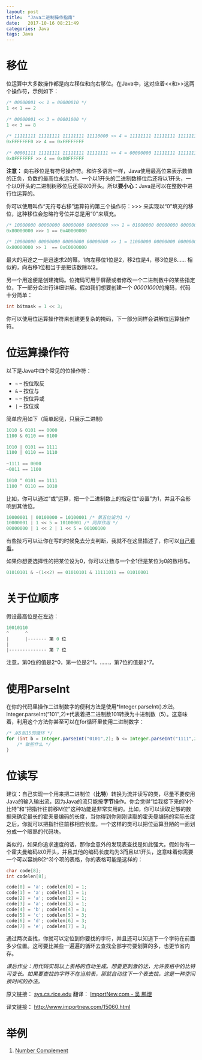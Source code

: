 ```yaml
---
layout: post
title:  "Java二进制操作指南"
date:   2017-10-16 08:21:49
categories: Java
tags: Java
---
```


# 移位

位运算中大多数操作都是向左移位和向右移位。在Java中，这对应着<<和>>这两个操作符，示例如下：

```java
/* 00000001 << 1 = 00000010 */
1 << 1 == 2 
 
/* 00000001 << 3 = 00001000 */
1 << 3 == 8
 
/* 11111111 11111111 11111111 11110000 >> 4 = 11111111 11111111 11111111 11111111 */
0xFFFFFFF0 >> 4 == 0xFFFFFFFF 
 
/* 00001111 11111111 11111111 11111111 >> 4 = 00000000 11111111 11111111 11111111 */
0x0FFFFFFF >> 4 == 0x00FFFFFF
```

**注意：** 向右移位是有符号操作符。和许多语言一样，Java使用最高位来表示数值的正负，负数的最高位永远为1。一个以1开头的二进制数移位后还将以1开头，一个以0开头的二进制树移位后还将以0开头。所以**要小心**：Java是可以在整数中进行位运算的。

你可以使用叫作“无符号右移”运算符的第三个操作符：>>> 来实现以“0”填充的移位，这种移位会忽略符号位并总是用“0”来填充。

```java
/* 10000000 00000000 00000000 00000000 >>> 1 = 01000000 00000000 00000000 00000000 */
0x80000000 >>> 1 == 0x40000000
 
/* 10000000 00000000 00000000 00000000 >> 1 = 11000000 00000000 00000000 00000000 */
0x80000000 >> 1  == 0xC0000000
```

最大的用途之一是迅速求2的幂。1向左移位1位是2，移2位是4，移3位是8…… 相似的，向右移1位相当于是把该数除以2。

另一个用途便是创建掩码。位掩码可用于屏蔽或者修改一个二进制数中的某些指定位，下一部分会进行详细讲解。假如我们想要创建一个
*00001000*的掩码，代码十分简单：

```java
int bitmask = 1 << 3;
```

你可以使用位运算操作符来创建更复杂的掩码，下一部分同样会讲解位运算操作符。

# 位运算操作符

以下是Java中四个常见的位操作符：

- `~` – 按位取反
- `&` – 按位与
- `~` – 按位异或
- `|` – 按位或

简单应用如下（简单起见，只展示二进制）

```java
1010 & 0101 == 0000
1100 & 0110 == 0100
 
1010 | 0101 == 1111
1100 | 0110 == 1110
 
~1111 == 0000
~0011 == 1100
 
1010 ^ 0101 == 1111
1100 ^ 0110 == 1010
```

比如，你可以通过“或”运算，把一个二进制数上的指定位“设置”为1，并且不会影响到其他位。

```java
10000001 | 00100000 = 10100001 /* 第五位设为1 */
10000001 | 1 << 5 = 10100001 /* 同样作用 */
00000000 | 1 << 2 | 1 << 5 = 00100100
```

有些技巧可以让你在写的时候免去分支判断，我就不在这里描述了，你可以[自己看看](http://graphics.stanford.edu/~seander/bithacks.html)。

如果你想要选择性的把某位设为0，你可以让数与一个全1但是某位为0的数相与。

```java
01010101 & ~(1<<2) == 01010101 & 11111011 == 01010001
```

# 关于位顺序

假设最高位是在左边：

```java
10010110
^      ^
|      |------- 第 0 位
|
|-------------- 第 7 位
```

注意，第0位的值是2^0，第一位是2^1，……，第7位的值是2^7。

# 使用ParseInt

在你的代码里操作二进制数字的便利方法是使用*Integer.parseInt()*方法*。Integer.parseInt(“101″,2)*代表着把二进制数101转换为十进制数（5）。这意味着，利用这个方法你甚至可以在for循环里使用二进制数字：

```java
/* 从5到15的循环 */
for (int b = Integer.parseInt("0101",2); b <= Integer.parseInt("1111",2); b++) {
    /* 做些什么 */
}
```

# 位读写

建议：自己实现一个用来把二进制位（**比特**）转换为流并读写的类，尽量不要使用Java的输入输出流，因为Java的流只能按**字节**操作。你会觉得“给我接下来的N个比特”和“把指针往前移M位”这种功能是非常实用的。比如，你可以读取足够的数据来确定最长的霍夫曼编码的长度，当你得到你刚刚读取的霍夫曼编码的实际长度之后，你就可以把指针往前移相应长度。一个这样的类可以把位运算丑陋的一面划分成一个眼熟的代码块。

类似的，如果你追求速度的话，那你会意外的发现表查找是如此强大。假如你有一个霍夫曼编码以0开头，并且其他的编码长度均为3而且以1开头，这意味着你需要一个可以容纳8(2^3)个项的表格，你的表格可能是这样的：

```java
char code[8];
int codelen[8];

code[0] = 'a'; codelen[0] = 1;
code[1] = 'a'; codelen[1] = 1;
code[2] = 'a'; codelen[2] = 1;
code[3] = 'a'; codelen[3] = 1;
code[4] = 'b'; codelen[4] = 3;
code[5] = 'c'; codelen[5] = 3;
code[6] = 'd'; codelen[6] = 3;
code[7] = 'e'; codelen[7] = 3;
```

通过两次查找，你就可以定位到你要找的字符，并且还可以知道下一个字符在前面多少位置。这可要比某些一遍遍的循环去查找全部字符要划算的多，也更节省内存。

*课后作业：用代码实现以上表格的自动生成。想要更刺激的话，允许表格中的比特可变长。如果要查找的字符不在当前表，那就自动往下一个表去找，这是一种空间换时间的办法。*

原文链接： [sys.cs.rice.edu](http://sys.cs.rice.edu/course/comp314/10/p2/javabits.html) 翻译： [ImportNew.com - 吴 鹏煜](http://www.importnew.com/author/nappp)

译文链接： http://www.importnew.com/15060.html

# 举例

1. [Number Complement](https://leetcode.com/problems/number-complement/description/)